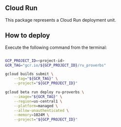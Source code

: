 Cloud Run
-------

This package represents a Cloud Run deployment unit.

## How to deploy

Execute the following command from the terminal:

```bash

GCP_PROJECT_ID=<project-id>
GCR_TAG="gcr.io/${GCP_PROJECT_ID}/ru_proverbs"

gcloud builds submit \
    --tag="${GCR_TAG}" \
    --project="${GCP_PROJECT_ID}"

gcloud beta run deploy ru-proverbs \
    --image="${GCR_TAG}" \
    --region=us-central1 \
    --platform=managed \
    --allow-unauthenticated \
    --memory=1024M \
    --project="${GCP_PROJECT_ID}"

```
